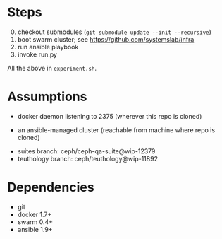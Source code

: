 # Steps

 0. checkout submodules (`git submodule update --init --recursive`)
 1. boot swarm cluster; see <https://github.com/systemslab/infra>
 2. run ansible playbook
 3. invoke run.py

All the above in `experiment.sh`.

# Assumptions

  * docker daemon listening to 2375 (wherever this repo is cloned)
  - an ansible-managed cluster (reachable from machine where repo is 
    cloned)
  * suites branch: ceph/ceph-qa-suite@wip-12379
  * teuthology branch: ceph/teuthology@wip-11892

# Dependencies

  * git
  * docker 1.7+
  * swarm 0.4+
  * ansible 1.9+

